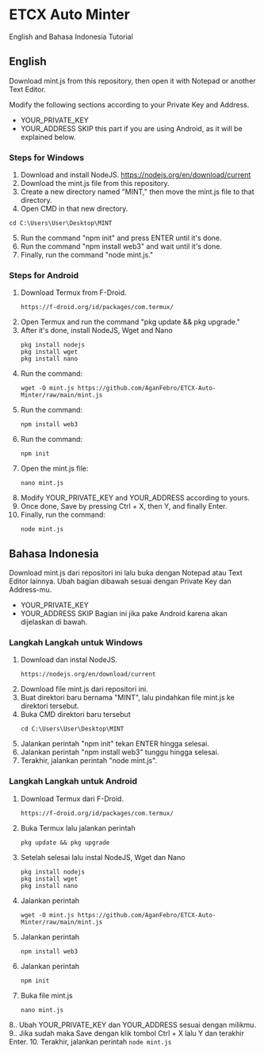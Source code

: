 
# ETCX Auto Minter

English and Bahasa Indonesia Tutorial



## English

Download mint.js from this repository, then open it with Notepad or another Text Editor.

Modify the following sections according to your Private Key and Address.
- YOUR_PRIVATE_KEY
- YOUR_ADDRESS
SKIP this part if you are using Android, as it will be explained below.
### Steps for Windows

1. Download and install NodeJS.
    https://nodejs.org/en/download/current
2. Download the mint.js file from this repository.
3. Create a new directory named "MINT," then move the mint.js file to that directory.
4. Open CMD in that new directory. 
```
cd C:\Users\User\Desktop\MINT
```
5. Run the command "npm init" and press ENTER until it's done.
6. Run the command "npm install web3" and wait until it's done.
7. Finally, run the command "node mint.js."
### Steps for Android

1. Download Termux from F-Droid.
   ```
   https://f-droid.org/id/packages/com.termux/
   ```
2. Open Termux and run the command "pkg update && pkg upgrade."
3. After it's done, install NodeJS, Wget and Nano
   ```
   pkg install nodejs
   pkg install wget
   pkg install nano
   ```
4. Run the command:
   ```
   wget -O mint.js https://github.com/AganFebro/ETCX-Auto-Minter/raw/main/mint.js
   ```
5. Run the command:
   ```
   npm install web3
   ```
7. Run the command:
   ```
   npm init
   ```
8. Open the mint.js file:
   ```
   nano mint.js
   ```
9. Modify YOUR_PRIVATE_KEY and YOUR_ADDRESS according to yours.
10. Once done, Save by pressing Ctrl + X, then Y, and finally Enter.
11. Finally, run the command:
    ```
    node mint.js
    ```
## Bahasa Indonesia

Download mint.js dari repositori ini lalu buka dengan Notepad atau Text Editor lainnya.
Ubah bagian dibawah sesuai dengan Private Key dan Address-mu.
- YOUR_PRIVATE_KEY
- YOUR_ADDRESS
SKIP Bagian ini jika pake Android karena akan dijelaskan di bawah.
### Langkah Langkah untuk Windows

1. Download dan instal NodeJS.
   ```
   https://nodejs.org/en/download/current
   ```
2. Download file mint.js dari repositori ini.
3. Buat direktori baru bernama "MINT", lalu pindahkan file mint.js ke direktori tersebut.
4. Buka CMD direktori baru tersebut
   ```
   cd C:\Users\User\Desktop\MINT
   ```
5. Jalankan perintah "npm init" tekan ENTER hingga selesai.
6. Jalankan perintah "npm install web3" tunggu hingga selesai.
7. Terakhir, jalankan perintah "node mint.js".
### Langkah Langkah untuk Android

1. Download Termux dari F-Droid.
   ```
   https://f-droid.org/id/packages/com.termux/
   ```
2. Buka Termux lalu jalankan perintah
   ```
   pkg update && pkg upgrade
   ```
3. Setelah selesai lalu instal NodeJS, Wget dan Nano
   ```
   pkg install nodejs
   pkg install wget
   pkg install nano
   ```
4. Jalankan perintah
   ```
   wget -O mint.js https://github.com/AganFebro/ETCX-Auto-Minter/raw/main/mint.js
   ```
5. Jalankan perintah
   ```
   npm install web3
   ```
6. Jalankan perintah
   ```
   npm init
   ```
7. Buka file mint.js
   ```
   nano mint.js
   ```
8.. Ubah YOUR_PRIVATE_KEY dan YOUR_ADDRESS sesuai dengan milikmu.
9.. Jika sudah maka Save dengan klik tombol Ctrl + X lalu Y dan terakhir Enter.
10. Terakhir, jalankan perintah
    ```
    node mint.js
    ```
